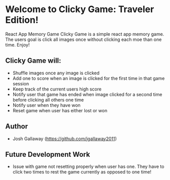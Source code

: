 # Welcome to Clicky Game: Traveler Edition!
React App Memory Game
Clicky Game is a simple react app memory game. The users goal is click all images once without clicking each moe than one time. Enjoy!

## Clicky Game will:
* Shuffle images once any image is clicked
* Add one to score when an image is clicked for the first time in that game session
* Keep track of the current users high score
* Notify user that game has ended when image clicked for a second time before clicking all others one time
* Notify user when they have won
* Reset game when user has either lost or won

## Author
* Josh Gallaway (https://github.com/jgallaway2011)

## Future Development Work
* Issue with game not resetting properly when user has one.  They have to click two times to rest the game currently as opposed to one time!

